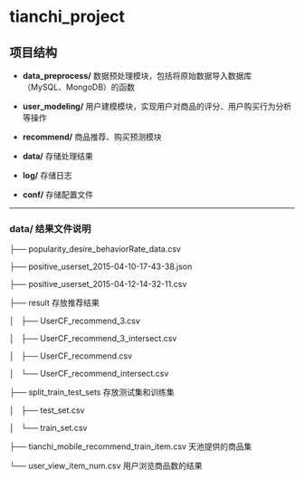 # tianchi_project

## 项目结构

- **data_preprocess/** 数据预处理模块，包括将原始数据导入数据库（MySQL、MongoDB）的函数

- **user_modeling/** 用户建模模块，实现用户对商品的评分、用户购买行为分析等操作

- **recommend/** 商品推荐、购买预测模块

- **data/** 存储处理结果

- **log/** 存储日志

- **conf/** 存储配置文件

___

### data/ 结果文件说明

├── popularity_desire_behaviorRate_data.csv

├── positive_userset_2015-04-10-17-43-38.json

├── positive_userset_2015-04-12-14-32-11.csv

├── result                                  存放推荐结果

│   ├── UserCF_recommend_3.csv

│   ├── UserCF_recommend_3_intersect.csv

│   ├── UserCF_recommend.csv

│   └── UserCF_recommend_intersect.csv

├── split_train_test_sets                   存放测试集和训练集

│   ├── test_set.csv

│   └── train_set.csv

├── tianchi_mobile_recommend_train_item.csv 天池提供的商品集

└── user_view_item_num.csv                  用户浏览商品数的结果

